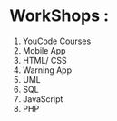 # WorkShops :
1. YouCode Courses
2. Mobile App
3. HTML/ CSS
4. Warning App
5. UML
6. SQL
7. JavaScript
8. PHP

